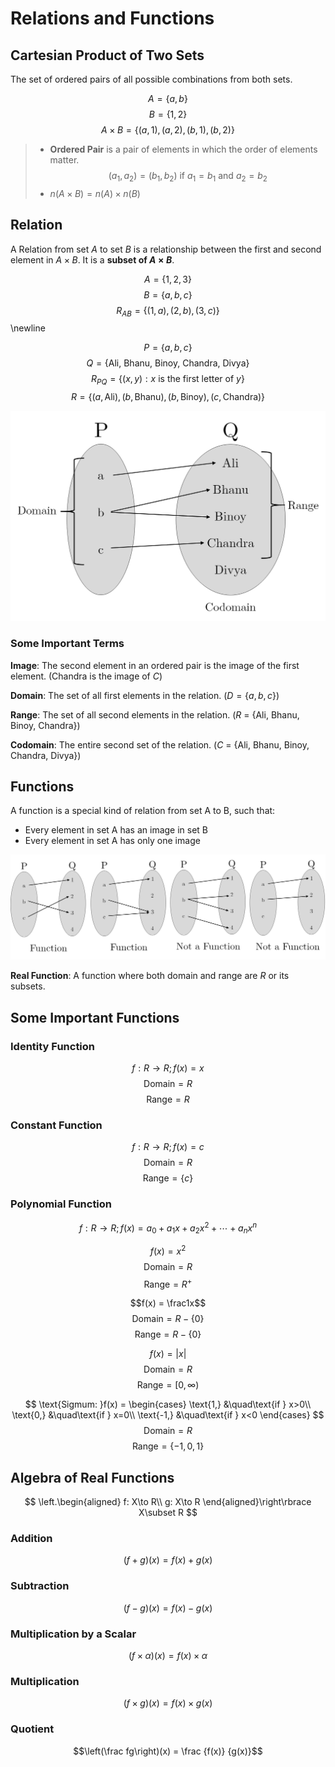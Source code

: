 
# **Relations and Functions**

## Cartesian Product of Two Sets
The set of ordered pairs of all possible combinations from both sets.

$$A = \{a, b\}$$
$$B = \{1, 2\}$$
$$A\times B=\{(a, 1), (a, 2), (b, 1), (b, 2)\}$$

> - **Ordered Pair** is a pair of elements in which the order of elements matter.
> $$(a_1, a_2)=(b_1, b_2) \text{ if } a_1 = b_1 \text{ and } a_2=b_2$$
> - $n(A\times B) = n(A) \times n(B)$

## Relation
A Relation from set $A$ to set $B$ is a relationship between the first and second element in $A\times B$. It is a **subset of $A\times B$**.


$$A = \{1, 2, 3\}$$
$$B = \{a, b, c\}$$
$$R_{AB} = \{(1, a), (2, b), (3, c)\}$$
\newline

$$P = \{a, b, c\}$$
$$Q = \{\text{Ali, Bhanu, Binoy, Chandra, Divya}\}$$
$$R_{PQ} = \{(x, y):x\text{ is the first letter of } y\}$$
$$R = \{(a, \text{Ali}), (b, \text{Bhanu}), (b, \text{Binoy}), (c, \text{Chandra})\}$$

![Visual Representation of a Relation](../images/2022-05-27-11-45-07.png)

### Some Important Terms

**Image**: The second element in an ordered pair is the image of the first element. (Chandra is the image of $C$)

**Domain**: The set of all first elements in the relation. ($D = \{a, b, c\}$)

**Range**: The set of all second elements in the relation. ($R$ = \{Ali, Bhanu, Binoy, Chandra\})

**Codomain**: The entire second set of the relation. ($C$ = \{Ali, Bhanu, Binoy, Chandra, Divya\})

## Functions
A function is a special kind of relation from set A to B, such that:

- Every element in set A has an image in set B
- Every element in set A has only one image

![Some Examples of Functions](../images/2022-05-27-12-06-55.png)

**Real Function**: A function where both domain and range are $R$ or its subsets.

## Some Important Functions

### Identity Function
$$f: R\to R; f(x)=x$$
$$\text{Domain} = R$$
$$\text{Range} = R$$

### Constant Function
$$f: R\to R; f(x)=c$$
$$\text{Domain} = R$$
$$\text{Range} = \{c\}$$

### Polynomial Function
$$f: R\to R; f(x)=a_0+a_1x+a_2x^2+\cdots+a_nx^n$$

$$f(x) = x^2$$
$$\text{Domain} = R$$
$$\text{Range} = R^+$$

$$f(x) = \frac1x$$
$$\text{Domain} = R - \{0\}$$
$$\text{Range} = R - \{0\}$$

$$f(x) = |x|$$
$$\text{Domain} = R$$
$$\text{Range} = [0, \infty)$$

$$ 
\text{Sigmum: }f(x) = 
     \begin{cases}
       \text{1,} &\quad\text{if } x>0\\
       \text{0,} &\quad\text{if } x=0\\
       \text{-1,} &\quad\text{if } x<0
     \end{cases}
$$
$$\text{Domain} = R$$
$$\text{Range} = \{-1, 0, 1\}$$


## Algebra of Real Functions

$$
\left.\begin{aligned}
f: X\to R\\
g: X\to R
\end{aligned}\right\rbrace X\subset R
$$

### Addition

$$(f+g)(x) = f(x)+g(x)$$


### Subtraction

$$(f-g)(x) = f(x)-g(x)$$

### Multiplication by a Scalar

$$(f\times \alpha)(x) = f(x)\times \alpha$$

### Multiplication

$$(f\times g)(x) = f(x)\times g(x)$$

### Quotient

$$\left(\frac fg\right)(x) = \frac {f(x)} {g(x)}$$

